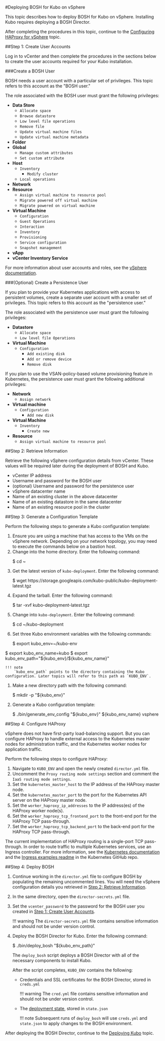 #Deploying BOSH for Kubo on vSphere

This topic describes how to deploy BOSH for Kubo on vSphere. Installing Kubo requires deploying a BOSH Director. 

After completing the procedures in this topic, continue to the [Configuring HAProxy for vSphere](routing-vsphere/) topic.

##Step 1: Create User Accounts

Log in to vCenter and then complete the procedures in the sections below to create the user accounts required for your Kubo installation.

###Create a BOSH User 

BOSH needs a user account with a particular set of privileges. This topic refers to this account as the "BOSH user." 

The role associated with the BOSH user must grant the following privileges:    
    
- **Data Store**
    - `Allocate space`
    - `Browse datastore`
    - `Low level file operations`
    - `Remove file`
    - `Update virtual machine files`
    - `Update virtual machine metadata`
- **Folder** 
- **Global**
    - `Manage custom attributes`
    - `Set custom attribute`
- **Host**
    - `Inventory`
        - `Modify cluster`
    - `Local operations`
- **Network**
- **Resource**
    - `Assign virtual machine to resource pool`
    - `Migrate powered off virtual machine`
    - `Migrate powered on virtual machine`
- **Virtual Machine**
    - `Configuration`
    - `Guest Operations`
    - `Interaction`
    - `Inventory`
    - `Provisioning`
    - `Service configuration`
    - `Snapshot management`
- **vApp**
- **vCenter Inventory Service**

For more information about user accounts and roles, see the [vSphere documentation](https://docs.vmware.com/en/VMware-vSphere/6.5/com.vmware.vsphere.security.doc/GUID-18071E9A-EED1-4968-8D51-E0B4F526FDA3.html).

###(Optional) Create a Persistence User

If you plan to provide your Kubernetes applications with access to persistent volumes, create a separate user account with a smaller set of privileges. This topic refers to this account as the "persistence user."

The role associated with the persistence user must grant the following privileges:    

- **Datastore**
    - `Allocate space`
    - `Low level file Operations`
- **Virtual Machine**
    - `Configuration`
        - `Add existing disk`
        - `Add or remove device`
        - `Remove disk`

If you plan to use the VSAN-policy-based volume provisioning feature in Kubernetes, the persistence user must grant the following additional privileges:
    
- **Network**
    - `Assign network`
- **Virtual machine**
    - `Configuration`
        - `Add new disk`
- **Virtual Machine**
    - `Inventory`
        - `Create new`
- **Resource**
    - `Assign virtual machine to resource pool`

##Step 2: Retrieve Information

Retrieve the following vSphere configuration details from vCenter. These values will be required later during the deployment of BOSH and Kubo.

- vCenter IP address
- Username and password for the BOSH user
- (optional) Username and password for the persistence user
- vSphere datacenter name
- Name of an existing cluster in the above datacenter
- Name of an existing datastore in the same datacenter
- Name of an existing resource pool in the cluster

##Step 3: Generate a Configuration Template

Perform the following steps to generate a Kubo configuration template:

1. Ensure you are using a machine that has access to the VMs on the vSphere network. Depending on your network topology, you may need to execute the commands below on a bastion host.
1. Change into the home directory. Enter the following command:
	<p class="terminal">$ cd ~</p>
1. Get the latest version of `kubo-deployment`. Enter the following command:
	<p class="terminal">$ wget http<span>s:/</span>/storage.googleapis.com/kubo-public/kubo-deployment-latest.tgz</p>
1. Expand the tarball. Enter the following command:
	<p class="terminal">$ tar -xvf kubo-deployment-latest.tgz</p>
1. Change into `kubo-deployment`. Enter the following command:
	<p class="terminal">$ cd ~/kubo-deployment</p>
1. Set three Kubo environment variables with the following commands:
	<p class="terminal">$ export kubo_env=~/kubo-env
$ export kubo_env_name=kubo
$ export kubo_env_path="\${kubo_env}/\${kubo_env_name}"</p>

    !!! note
		`kubo_env_path` points to the directory containing the Kubo configuration. Later topics will refer to this path as `KUBO_ENV`.

1. Make a new directory path with the following command:
	<p class="terminal">$ mkdir -p "${kubo_env}"</p>
1. Generate a Kubo configuration template:
   <p class="terminal">$ ./bin/generate_env_config "${kubo_env}" ${kubo_env_name} vsphere</p>

##Step 4: Configure HAProxy

vSphere does not have first-party load-balancing support. But you can configure HAProxy to handle external access to the Kubernetes master nodes for administration traffic, and the Kubernetes worker nodes for application traffic.

Perform the following steps to configure HAProxy:

1. Navigate to `KUBO_ENV` and open the newly created `director.yml` file.
1. Uncomment the `Proxy routing mode settings` section and comment the `IaaS routing mode settings`.
1. Set the `kubernetes_master_host` to the IP address of the HAProxy master node.
1. Set the `kubernetes_master_port` to the port for the Kubernetes API server on the HAProxy master node.
1. Set the `worker_haproxy_ip_addresses` to the IP address(es) of the HAProxy worker node(s).
1. Set the `worker_haproxy_tcp_frontend_port` to the front-end port for the HAProxy TCP pass-through.
1. Set the `worker_haproxy_tcp_backend_port` to the back-end port for the HAProxy TCP pass-through.

The current implementation of HAProxy routing is a single-port TCP pass-through. In order to route traffic to multiple Kubernetes services, use an Ingress controller. For more information, see the [Kubernetes documentation](https://kubernetes.io/docs/concepts/services-networking/ingress/) and the [Ingress examples readme](https://github.com/kubernetes/ingress/tree/master/examples#ingress-examples)  in the Kubernetes GitHub repo.

##Step 4: Deploy BOSH

1. Continue working in the `director.yml` file to configure BOSH by populating the remaining uncommented lines. You will need the vSphere configuration details you retrieved in [Step 2: Retrieve Information](#Step-2-Retrieve-Information).
1. In the same directory, open the `director-secrets.yml` file. 
1. Set the `vcenter_password` to the password for the BOSH user you created in [Step 1: Create User Accounts](#Create-a-BOSH-User).

	!!! warning
		The `director-secrets.yml` file contains sensitive information and should not be under version control.

1. Deploy the BOSH Director for Kubo. Enter the following command:

	<p class="terminal">$ ./bin/deploy_bosh "${kubo_env_path}"</p>
    
	The `deploy_bosh` script deploys a BOSH Director with all of the necessary components to install Kubo. 

	After the script completes, `KUBO_ENV` contains the following:

	* Credentials and SSL certificates for the BOSH Director, stored in `creds.yml`

		!!! warning
			The `cred.yml` file contains sensitive information and should not be under version control.

	* The [deployment state](https://bosh.io/docs/cli-envs.html#deployment-state), stored in `state.json`

		!!! note
			Subsequent runs of `deploy_bosh` will use `creds.yml` and `state.json` to apply changes to the BOSH environment.

After deploying the BOSH Director, continue to the [Deploying Kubo](../deploying-kubo/) topic.